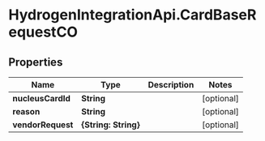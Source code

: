 # HydrogenIntegrationApi.CardBaseRequestCO

## Properties
Name | Type | Description | Notes
------------ | ------------- | ------------- | -------------
**nucleusCardId** | **String** |  | [optional] 
**reason** | **String** |  | [optional] 
**vendorRequest** | **{String: String}** |  | [optional] 


